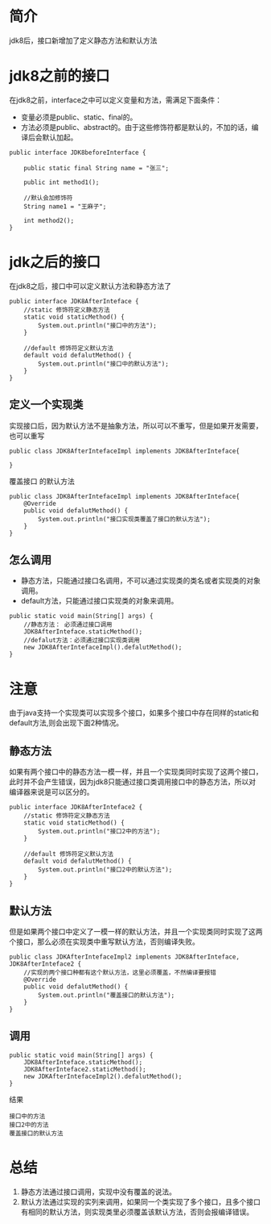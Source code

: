# 简介
jdk8后，接口新增加了定义静态方法和默认方法

# jdk8之前的接口
在jdk8之前，interface之中可以定义变量和方法，需满足下面条件：
- 变量必须是public、static、final的。
- 方法必须是public、abstract的。由于这些修饰符都是默认的，不加的话，编译后会默认加起。
```
public interface JDK8beforeInterface {

	public static final String name = "张三";
	
	public int method1();
	
	//默认会加修饰符
	String name1 = "王麻子";
	
	int method2();
}
```

# jdk之后的接口
在jdk8之后，接口中可以定义默认方法和静态方法了
```
public interface JDK8AfterInteface {
	//static 修饰符定义静态方法
	static void staticMethod() {
		System.out.println("接口中的方法");
	}
	
	//default 修饰符定义默认方法
	default void defalutMethod() {
		System.out.println("接口中的默认方法");
	}
}
```

## 定义一个实现类
实现接口后，因为默认方法不是抽象方法，所以可以不重写，但是如果开发需要，也可以重写
```
public class JDK8AfterIntefaceImpl implements JDK8AfterInteface{
	
}
```
覆盖接口 的默认方法
```
public class JDK8AfterIntefaceImpl implements JDK8AfterInteface{
	@Override
	public void defalutMethod() {
		System.out.println("接口实现类覆盖了接口的默认方法");
	}
}
```

## 怎么调用
- 静态方法，只能通过接口名调用，不可以通过实现类的类名或者实现类的对象调用。
- default方法，只能通过接口实现类的对象来调用。
```
public static void main(String[] args) {
    //静态方法： 必须通过接口调用
    JDK8AfterInteface.staticMethod();
    //defalut方法：必须通过接口实现类调用
    new JDK8AfterIntefaceImpl().defalutMethod();
}
```

# 注意
由于java支持一个实现类可以实现多个接口，如果多个接口中存在同样的static和default方法,则会出现下面2种情况。

## 静态方法
如果有两个接口中的静态方法一模一样，并且一个实现类同时实现了这两个接口，此时并不会产生错误，因为jdk8只能通过接口类调用接口中的静态方法，所以对编译器来说是可以区分的。
```
public interface JDK8AfterInteface2 {
	//static 修饰符定义静态方法
	static void staticMethod() {
		System.out.println("接口2中的方法");
	}
	
	//default 修饰符定义默认方法
	default void defalutMethod() {
		System.out.println("接口2中的默认方法");
	}
}
```

## 默认方法
但是如果两个接口中定义了一模一样的默认方法，并且一个实现类同时实现了这两个接口，那么必须在实现类中重写默认方法，否则编译失败。
```
public class JDKAfterIntefaceImpl2 implements JDK8AfterInteface, JDK8AfterInteface2 {
	//实现的两个接口种都有这个默认方法，这里必须覆盖，不然编译要报错
	@Override
	public void defalutMethod() {
		System.out.println("覆盖接口的默认方法");
	}
}
```

## 调用
```
public static void main(String[] args) {
    JDK8AfterInteface.staticMethod();
    JDK8AfterInteface2.staticMethod();
    new JDKAfterIntefaceImpl2().defalutMethod();
}
```

结果
```
接口中的方法
接口2中的方法
覆盖接口的默认方法
```

# 总结
1. 静态方法通过接口调用，实现中没有覆盖的说法。
2. 默认方法通过实现的实列来调用，如果同一个类实现了多个接口，且多个接口有相同的默认方法，则实现类里必须覆盖该默认方法，否则会报编译错误。